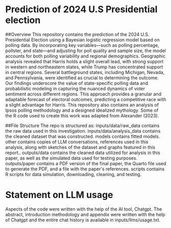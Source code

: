 # Prediction of 2024 U.S Presidential election

##Overview
This repository contains the prediction of the 2024 U.S. Presidential Election using a Bayesian logistic regression model based on polling data. By incorporating key variables—such as polling percentage, pollster, and state—and adjusting for poll quality and sample size, the model accounts for both polling variability and regional demographics. Geographic analysis revealed that Harris holds a slight overall lead, with strong support in western and northeastern states, while Trump has concentrated support in central regions. Several battleground states, including Michigan, Nevada, and Pennsylvania, were identified as crucial to determining the outcome. Our findings underscore the value of state-specific polling data and probabilistic modeling in capturing the nuanced dynamics of voter sentiment across different regions. This approach provides a granular and adaptable forecast of electoral outcomes, predicting a competitive race with a slight advantage for Harris. This repository also contains an analysis of Ipsos polling methodology and a designed idealized mythology. Some of the R code used to create this work was adapted from Alexander (2023).

##File Structure
The repo is structured as:
inputs/data/raw_data contains the raw data used in this investigation.
inputs/data/analysis_data contains the cleaned dataset that was constructed.
models contains fitted models.
other contains copies of LLM conversations, references used in this analysis, along with sketches of the dataset and graphs featured in this report..
outputs/data contains the cleaned data utilized for analysis in this paper, as well as the simulated data used for testing purposes.
outputs/paper contains a PDF version of the final paper, the Quarto file used to generate the PDF, and a file with the paper's references.
scripts contains R scripts for data simulation, downloading, cleaning, and testing.

# Statement on LLM usage
Aspects of the code were written with the help of the AI tool, Chatgpt. The abstract, introduction methodology and appendix were written with the help of Chatgpt and the entire chat history is available in inputs/llms/usage.txt.
